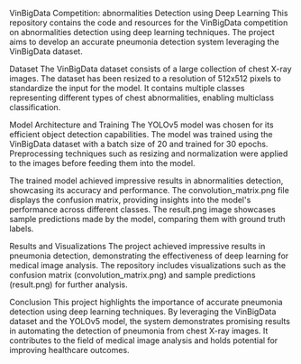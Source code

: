 VinBigData Competition: abnormalities Detection using Deep Learning
This repository contains the code and resources for the VinBigData competition on abnormalities detection using deep learning techniques. The project aims to develop an accurate pneumonia detection system leveraging the VinBigData dataset.

Dataset
The VinBigData dataset consists of a large collection of chest X-ray images. The dataset has been resized to a resolution of 512x512 pixels to standardize the input for the model. It contains multiple classes representing different types of chest abnormalities, enabling multiclass classification.

Model Architecture and Training
The YOLOv5 model was chosen for its efficient object detection capabilities. The model was trained using the VinBigData dataset with a batch size of 20 and trained for 30 epochs. Preprocessing techniques such as resizing and normalization were applied to the images before feeding them into the model.

The trained model achieved impressive results in abnormalities detection, showcasing its accuracy and performance. The convolution_matrix.png file displays the confusion matrix, providing insights into the model's performance across different classes. The result.png image showcases sample predictions made by the model, comparing them with ground truth labels.

Results and Visualizations
The project achieved impressive results in pneumonia detection, demonstrating the effectiveness of deep learning for medical image analysis. The repository includes visualizations such as the confusion matrix (convolution_matrix.png) and sample predictions (result.png) for further analysis.

Conclusion
This project highlights the importance of accurate pneumonia detection using deep learning techniques. By leveraging the VinBigData dataset and the YOLOv5 model, the system demonstrates promising results in automating the detection of pneumonia from chest X-ray images. It contributes to the field of medical image analysis and holds potential for improving healthcare outcomes.
